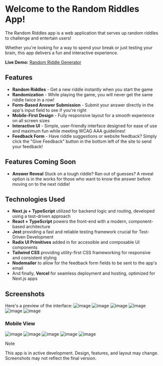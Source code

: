# Welcome to the Random Riddles App!
The Random Riddles app is a web application that serves up random riddles to challenge and entertain users! 

Whether you're looking for a way to spend your break or just testing your brain, this app delivers a fun and interactive experience.

<b>Live Demo:</b> [Random Riddle Generator](https://riddles-app-janagilezas-projects.vercel.app/)

## Features
- <b>Random Riddles</b> - Get a new riddle instantly when you start the game
- <b>Randomization</b> - While playing the game, you will never get the same riddle twice in a row!
- <b>Form-Based Answer Submission</b> - Submit your answer directly in the app's input field to see if you're right
- <b>Mobile-First Design</b> - Fully responsive layout for a smooth experience on all screen sizes
- <b>Interactive UI</b> - Simple, user-friendly interface designed for ease of use and maximum fun while meeting WCAG AAA guidelines!
- <b>Feedback Form</b> - Have riddle suggestions or website feedback? Simply click the "Give Feedback" button in the bottom left of the site to send your feedback!

## Features Coming Soon

- <b>Answer Reveal</b>
Stuck on a tough riddle? Ran out of guesses? A reveal option is in the works for those who want to know the answer before moving on to the next riddle!

## Technologies Used
- <b>Next.js + TypeScript</b> utilized for backend logic and routing, developed using a test-driven approach
- <b>React + TypeScript</b> powers the front-end with a modern, component-based architecture
- <b>Jest</b> providing a fast and reliable testing framework crucial for Test-Driven Development
- <b>Radix UI Primitives</b> added in for accessible and composable UI components
- <b>Tailwind CSS</b> providing utility-first CSS frameworking for responsive and consistent styling
- <b>Nodemailer</b> to allow for the feedback form fields to be sent to the app's email
- And finally, <b>Vercel</b> for seamless deployment and hosting, optimized for Next.js apps

## Screenshots
Here's a preview of the interface:
![image](https://github.com/user-attachments/assets/6a184877-95d3-45d7-988d-9b23d72d597b)
![image](https://github.com/user-attachments/assets/dd5ed867-b5ad-4887-ad7e-7a08e79299f9)
![image](https://github.com/user-attachments/assets/e4fa8ba3-f73e-4c3c-9194-96027413f97e)
![image](https://github.com/user-attachments/assets/8e359d25-4cb6-4a52-bd03-4143cdcdc8ec)
![image](https://github.com/user-attachments/assets/58b85d17-d1ee-44fb-9382-c608daae0971)
![image](https://github.com/user-attachments/assets/0fb44824-5c53-4e20-8cc8-c2058727f39c)

### Mobile View
![image](https://github.com/user-attachments/assets/44aee648-701d-40af-9500-04a27130c1a8)
![image](https://github.com/user-attachments/assets/11ac904e-c4c7-4822-b762-ede0955a03f0)
![image](https://github.com/user-attachments/assets/df44ca5c-bdc9-41b5-b1de-7971dc38e330)
![image](https://github.com/user-attachments/assets/e0286a66-3089-486c-82cb-0cd7d77793a0)
![image](https://github.com/user-attachments/assets/1bf505ac-e6af-487e-a068-d17a30e2c035)

> [!NOTE]
> This app is in active development. Design, features, and layout may change. Screenshots may not reflect the final version.
